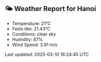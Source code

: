 <!-- WEATHER-START -->
## 🌤 Weather Report for Hanoi

- Temperature: 21°C
- Feels like: 21.43°C
- Conditions: clear sky
- Humidity: 87%
- Wind Speed: 3.91 m/s

Last updated: 2025-03-10 16:24:45 UTC
<!-- WEATHER-END -->
